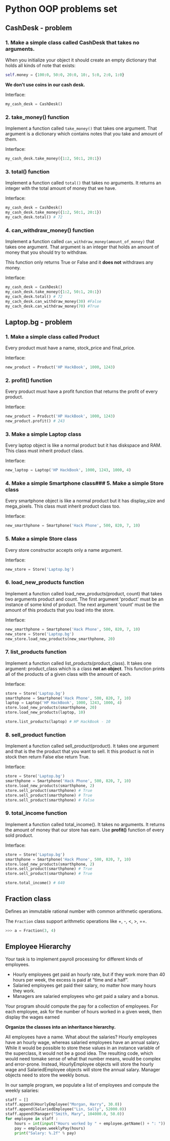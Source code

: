 # Python OOP problems set

## CashDesk - problem
### 1. Make a simple class called CashDesk that takes no arguments.

When you initialize your object it should create an empty dictionary that holds all kinds of note that exists: 
```python
self.money = {100:0, 50:0, 20:0, 10:, 5:0, 2:0, 1:0}
```
__We don't use coins in our cash desk.__

Interface:
```python
my_cash_desk = CashDesk()
```

### 2. take_money() function
Implement a function called ``take_money()`` that takes one argument. That argument is a dictionary which contains notes that you take and amount of them. 

Interface:
```python
my_cash_desk.take_money({1:2, 50:1, 20:1})
```

### 3. total() function
Implement a function called ``total()`` that takes no arguments. It returns an integer with the total amount of money that we have.

Interface:
```python
my_cash_desk = CashDesk()
my_cash_desk.take_money({1:2, 50:1, 20:1})
my_cach_desk.total() # 72
```

### 4. can_withdraw_money() function
Implement a function called ``can_withdraw_money(amount_of_money)`` that takes one argument. That argument is an integer that holds an amount of money that you should try to withdraw.

This function only returns True or False and it __does not__ withdraws any money.

Interface:
```python
my_cash_desk = CashDesk()
my_cash_desk.take_money({1:2, 50:1, 20:1})
my_cach_desk.total() # 72
my_cach_desk.can_withdraw_money(30) #False
my_cach_desk.can_withdraw_money(70) #True
```

## Laptop.bg - problem
### 1. Make a simple class called Product
Every product must have a name, stock_price and final_price.

Interface:
```python
new_product = Product('HP HackBook', 1000, 1243)
```

### 2. profit() function

Every product must have a profit function that returns the profit of every product.

Interface:
```python
new_product = Product('HP HackBook', 1000, 1243)
new_product.profit() # 243
```

### 3. Make a simple Laptop class
Every laptop object is like a normal product but it has diskspace and RAM. This class must inherit product class.

Interface:
```python
new_laptop = Laptop('HP HackBook', 1000, 1243, 1000, 4)
```

### 4. Make a simple Smartphone class### 5. Make a simple Store class

Every smartphone object is like a normal product but it has display_size and mega_pixels. This class must inherit product class too.

Interface:
```python
new_smarthphone = Smartphone('Hack Phone', 500, 820, 7, 10)
```

### 5. Make a simple Store class
Every store constructor accepts only a name argument.

Interface:
```python
new_store = Store('Laptop.bg')
```

### 6. load_new_products function
Implement a function called load_new_products(product, count) that takes two arguments product and count. The first argument 'product' must be an instance of some kind of product. The next argument 'count' must be the amount of this products that you load into the store.

Interface:
```python
new_smarthphone = Smartphone('Hack Phone', 500, 820, 7, 10)
new_store = Store('Laptop.bg')
new_store.load_new_products(new_smarthphone, 20)
```

### 7. list_products function
Implement a function called list_products(product_class). It takes one argument: product_class which is a class __not an object__. This function prints all of the products of a given class with the amount of each.

Interface:
```python
store = Store('Laptop.bg')
smarthphone = Smartphone('Hack Phone', 500, 820, 7, 10)
laptop = Laptop('HP HackBook', 1000, 1243, 1000, 4)
store.load_new_products(smarthphone, 20)
store.load_new_products(laptop, 10)

store.list_products(laptop) # HP HackBook - 10
```

### 8. sell_product function
Implement a function called sell_product(product). It takes one argument and that is the the product that you want to sell. It this product is not in stock then return False else return True.


Interface:
```python
store = Store('Laptop.bg')
smarthphone = Smartphone('Hack Phone', 500, 820, 7, 10)
store.load_new_products(smarthphone, 2)
store.sell_product(smarthphone) # True
store.sell_product(smarthphone) # True
store.sell_product(smarthphone) # False
```


### 9. total_income function
Implement a function called total_income(). It takes no arguments. It returns the amount of money that our store has earn. Use __profit()__ function of every sold product.

Interface:
```python
store = Store('Laptop.bg')
smarthphone = Smartphone('Hack Phone', 500, 820, 7, 10)
store.load_new_products(smarthphone, 2)
store.sell_product(smarthphone) # True
store.sell_product(smarthphone) # True

store.total_income() # 640
```

## Fraction class
Defines an immutable rational number with common arithmetic operations. 

The `Fraction` class support arithmetic operations like +, -, <, >, ==.


```python
>>> a = Fraction(3, 4)

```

## Employee Hierarchy
Your task is to implement payroll processing for different kinds of employees.
- Hourly employees get paid an hourly rate, but if they work more than 40 hours per week, the excess is paid at “time and a half”.
- Salaried employees get paid their salary, no matter how many hours they work.
- Managers are salaried employees who get paid a salary and a bonus.

Your program should compute the pay for a collection of employees. For each employee, ask for the number of hours worked in a given week, then display the wages earned

__Organize the classes into an inheritance hierarchy.__

All employees have a name. What about the salaries? Hourly employees have an hourly wage, whereas salaried employees have an annual sal­ary. While it would be possible to store these values in an instance variable of the superclass, it would not be a good idea. The resulting code, which would need tomake sense of what that number means, would be complex and error-prone.
Instead, HourlyEmployee objects will store the hourly wage and SalariedEmployee objects will
store the annual salary. Manager objects need to store the weekly bonus.

In our sample program, we populate a list of employees and compute the weekly salaries:
```python
staff = []
staff.append(HourlyEmployee("Morgan, Harry", 30.0))
staff.append(SalariedEmployee("Lin, Sally", 52000.0))
staff.append(Manager("Smith, Mary", 104000.0, 50.0))
for employee in staff :
    hours = int(input("Hours worked by " + employee.getName() + ": "))
    pay = employee.weeklyPay(hours)
    print("Salary: %.2f" % pay)
```
